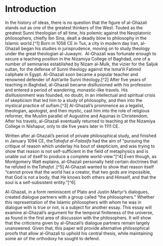 Introduction
============

In the history of ideas, there is no question that the figure of
al-Ghazali stands out as one of the greatest thinkers of the West.
Touted as the greatest Sunni theologian of all time, his polemic against
the Neoplatonic philosophers, chiefly Ibn Sina, dealt a deadly blow to
philosophy in the Islamic world.[^1] Born in 1058 CE in Tus, a city in
modern day Iran, al-Ghazali began his studies in jurisprudence, moving
on to study theology under the great theologian al-Juwayni.  Al-Ghazali
was fortunate enough to secure a teaching position in the Nizamiya
College of Baghdad, one of a number of seminaries established by Nizam
al-Mulk, the vizier for the Saljuk sultan, for the defense of Sunni
theology against the Isma‘ili Fatimid caliphate in Egypt. Al-Ghazali
soon became a popular teacher and renowned defender of Ash‘arite Sunni
theology.[^2] After five years of teaching in Baghdad, al-Ghazali became
disillusioned with his profession and entered a period of wandering,
monastic-like travels. His disillusionment was founded, no doubt, in an
intellectual and spiritual crisis of skepticism that led him to a study
of philosophy, and then into the mystical practice of sufism.[^3]
Al-Ghazali’s prominence as a legalist, theologian, apologist, and then
mystic, cast him into the role of religious reformer, the Muslim
parallel of Augustine and Aquinas in Christendom. After his travels,
al-Ghazali eventually returned to teaching at the Nizamiya College in
Nishapur, only to die five years later in 1111 CE.

Written after al-Ghazali’s period of private philosophical study, and
finished in January 1094 CE, the*Tahafut al-Falasifa* had the aim of
“pursuing the critique of reason which underlay his bout of skepticism,
and was trying to show that reason is not self-sufficient in the field
of metaphysics and is unable out of itself to produce a complete
world-view.”[^4] Even though, as Montgomery Watt explains, al-Ghazali
personally held certain doctrines that he refuted in the*Tahafut* .[^5]
Al-Ghazali wanted to show that reason itself “cannot prove that the
world has a creator, that two gods are impossible, that God is not a
body, that He knows both others and Himself, and that the soul is a
self-subsistent entity.”[^6]

Al-Ghazali, in a form reminiscent of Plato and Justin Martyr’s
dialogues, created dialogue partners with a group called “the
philosophers.” Whether this representation of the Islamic philosophers
with whom he was in dialogue with is true or not, is a subject for
another essay. This essay will examine al-Ghazali’s argument for the
temporal finiteness of the universe, as found in the first area of
discussion with the philosophers. It will show that the criticisms given
by al-Ghazali’s dialogue partners remain largely unanswered. Given that,
this paper will provide alternative philosophical proofs that allow
al-Ghazali to uphold his central thesis, while maintaining some air of
the orthodoxy he sought to defend.


